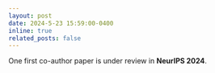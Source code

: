 ```yaml
---
layout: post
date: 2024-5-23 15:59:00-0400
inline: true
related_posts: false
---
```


One first co-author paper is under review in **NeurIPS 2024**.

